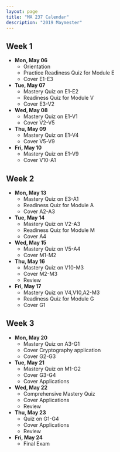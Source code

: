 ```yaml
---
layout: page
title: "MA 237 Calendar"
description: "2019 Maymester"
---
```


## Week 1

- **Mon, May 06**
  - Orientation
  - Practice Readiness Quiz for Module E
  - Cover E1-E3
- **Tue, May 07**
  - Mastery Quiz on E1-E2
  - Readiness Quiz for Module V
  - Cover E3-V2
- **Wed, May 08**
  - Mastery Quiz on E1-V1
  - Cover V2-V5
- **Thu, May 09**
  - Mastery Quiz on E1-V4
  - Cover V5-V9
- **Fri, May 10**
  - Mastery Quiz on E1-V9
  - Cover V10-A1

## Week 2

- **Mon, May 13**
  - Mastery Quiz on E3-A1
  - Readiness Quiz for Module A
  - Cover A2-A3
- **Tue, May 14**
  - Mastery Quiz on V2-A3
  - Readiness Quiz for Module M
  - Cover A4
- **Wed, May 15**
  - Mastery Quiz on V5-A4
  - Cover M1-M2
- **Thu, May 16**
  - Mastery Quiz on V10-M3
  - Cover M2-M3
  - Review
- **Fri, May 17**
  - Mastery Quiz on V4,V10,A2-M3
  - Readiness Quiz for Module G
  - Cover G1

## Week 3

- **Mon, May 20**
  - Mastery Quiz on A3-G1
  - Cover Cryptography application
  - Cover G2-G3
- **Tue, May 21**
  - Mastery Quiz on M1-G2
  - Cover G3-G4
  - Cover Applications
- **Wed, May 22**
  - Comprehensive Mastery Quiz
  - Cover Applications
  - Review
- **Thu, May 23**
  - Quiz on G1-G4
  - Cover Applications
  - Review
- **Fri, May 24**
  - Final Exam
